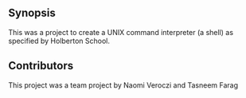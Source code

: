 ## Synopsis

This was a project to create a UNIX command interpreter (a shell) as
specified by Holberton School.

## Contributors

This project was a team project by Naomi Veroczi and Tasneem Farag
